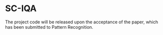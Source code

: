 # SC-IQA
The project code will be released upon the acceptance of the paper, which has been submitted to Pattern Recognition.
